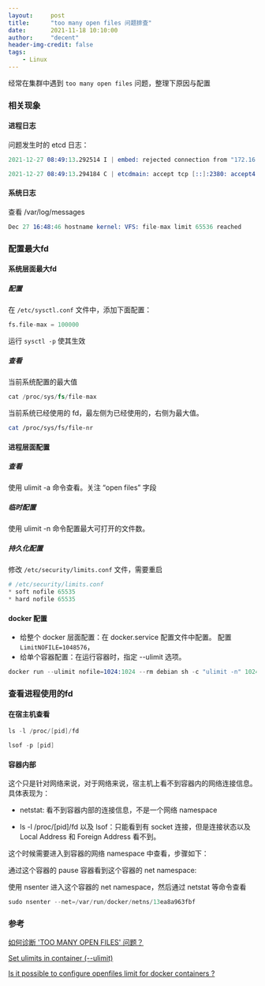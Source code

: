 ```yaml
---
layout:     post
title:      "too many open files 问题排查"
date:       2021-11-18 10:10:00
author:     "decent"
header-img-credit: false
tags:
    - Linux
---
```


经常在集群中遇到 `too many open files` 问题，整理下原因与配置
### 相关现象

#### 进程日志
问题发生时的 etcd 日志：
```s
2021-12-27 08:49:13.292514 I | embed: rejected connection from "172.16.16.22:41266" (error "open /etc/kubernetes/ssl/kube-etcd-172-16-16-26.pem: too many open files in system", ServerName "")

2021-12-27 08:49:13.294184 C | etcdmain: accept tcp [::]:2380: accept4: too many open files in system
```
#### 系统日志
查看 /var/log/messages

```s
Dec 27 16:48:46 hostname kernel: VFS: file-max limit 65536 reached
```

### 配置最大fd
#### 系统层面最大fd
##### 配置
在 `/etc/sysctl.conf` 文件中，添加下面配置：
```s
fs.file-max = 100000
```
运行 `sysctl -p` 使其生效

##### 查看
当前系统配置的最大值
```s
cat /proc/sys/fs/file-max
```

当前系统已经使用的 fd，最左侧为已经使用的，右侧为最大值。
```sh
cat /proc/sys/fs/file-nr
```
#### 进程层面配置
##### 查看
使用 ulimit -a 命令查看。关注 “open files” 字段
##### 临时配置
使用 ulimit -n 命令配置最大可打开的文件数。

##### 持久化配置
修改 `/etc/security/limits.conf` 文件，需要重启
```s
# /etc/security/limits.conf
* soft nofile 65535
* hard nofile 65535
```
#### docker 配置
* 给整个 docker 层面配置：在 docker.service 配置文件中配置。
配置 `LimitNOFILE=1048576`，
* 给单个容器配置：在运行容器时，指定 --ulimit 选项。

```s
docker run --ulimit nofile=1024:1024 --rm debian sh -c "ulimit -n" 1024
```
### 查看进程使用的fd
#### 在宿主机查看
```s
ls -l /proc/[pid]/fd

lsof -p [pid]
```
#### 容器内部
这个只是针对网络来说，对于网络来说，宿主机上看不到容器内的网络连接信息。具体表现为：

* netstat: 看不到容器内部的连接信息，不是一个网络 namespace

* ls -l /proc/[pid]/fd 以及 lsof：只能看到有 socket 连接，但是连接状态以及 Local Address 和 Foreign Address 看不到。

这个时候需要进入到容器的网络 namespace 中查看，步骤如下：

通过这个容器的 pause 容器看到这个容器的 net namespace:

使用 nsenter 进入这个容器的 net namespace，然后通过 netstat 等命令查看

```s
sudo nsenter --net=/var/run/docker/netns/13ea8a963fbf 
```
### 参考

[如何诊断 'TOO MANY OPEN FILES' 问题？](https://www.ibm.com/support/pages/%E5%A6%82%E4%BD%95%E8%AF%8A%E6%96%AD-too-many-open-files-%E9%97%AE%E9%A2%98%EF%BC%9F)

[Set ulimits in container (--ulimit)](https://docs.docker.com/engine/reference/commandline/run/#set-ulimits-in-container---ulimit)

[Is it possible to configure openfiles limit for docker containers ?](https://access.redhat.com/solutions/3361091)

